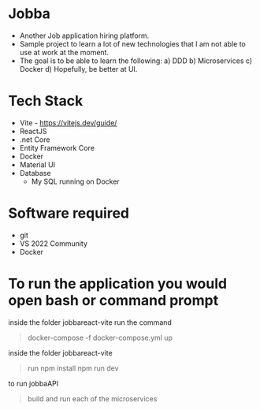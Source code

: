 # Jobba
- Another Job application hiring platform.
- Sample project to learn a lot of new technologies that I am not able to use at work at the moment.
- The goal is to be able to learn the following:
  a) DDD
  b) Microservices
  c) Docker
  d) Hopefully, be better at UI.
# Tech Stack
  - Vite - https://vitejs.dev/guide/
  - ReactJS
  - .net Core
  - Entity Framework Core
  - Docker
  - Material UI
- Database
  - My SQL running on Docker
# Software required
 - git
 - VS 2022 Community
 - Docker
# To run the application you would open bash or command prompt

inside the folder jobbareact-vite run the command
 > docker-compose -f docker-compose.yml up

inside the folder jobbareact-vite
 > run npm install
 > npm run dev

to run jobbaAPI
 > build and run each of the microservices
